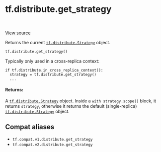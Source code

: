 <div itemscope itemtype="http://developers.google.com/ReferenceObject">
<meta itemprop="name" content="tf.distribute.get_strategy" />
<meta itemprop="path" content="Stable" />
</div>

# tf.distribute.get_strategy

<!-- Insert buttons and diff -->

<table class="tfo-notebook-buttons tfo-api" align="left">
</table>

<a target="_blank" href="/code/stable/tensorflow/python/distribute/distribution_strategy_context.py">View source</a>



Returns the current <a href="../../tf/distribute/Strategy.md"><code>tf.distribute.Strategy</code></a> object.

``` python
tf.distribute.get_strategy()
```



<!-- Placeholder for "Used in" -->

Typically only used in a cross-replica context:

```
if tf.distribute.in_cross_replica_context():
  strategy = tf.distribute.get_strategy()
  ...
```

#### Returns:

A <a href="../../tf/distribute/Strategy.md"><code>tf.distribute.Strategy</code></a> object. Inside a `with strategy.scope()` block,
it returns `strategy`, otherwise it returns the default (single-replica)
<a href="../../tf/distribute/Strategy.md"><code>tf.distribute.Strategy</code></a> object.


## Compat aliases

* `tf.compat.v1.distribute.get_strategy`
* `tf.compat.v2.distribute.get_strategy`

